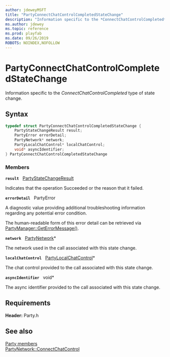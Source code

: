 ```yaml
---
author: jdeweyMSFT
title: "PartyConnectChatControlCompletedStateChange"
description: "Information specific to the *ConnectChatControlCompleted* type of state change."
ms.author: jdewey
ms.topic: reference
ms.prod: playfab
ms.date: 09/26/2019
ROBOTS: NOINDEX,NOFOLLOW
---
```


# PartyConnectChatControlCompletedStateChange  

Information specific to the *ConnectChatControlCompleted* type of state change.  

## Syntax  
  
```cpp
typedef struct PartyConnectChatControlCompletedStateChange {  
    PartyStateChangeResult result;  
    PartyError errorDetail;  
    PartyNetwork* network;  
    PartyLocalChatControl* localChatControl;  
    void* asyncIdentifier;  
} PartyConnectChatControlCompletedStateChange  
```
  
### Members  
  
**`result`** &nbsp; [PartyStateChangeResult](../enums/partystatechangeresult.md)  
  
Indicates that the operation Succeeded or the reason that it failed.
  
**`errorDetail`** &nbsp; PartyError  
  
A diagnostic value providing additional troubleshooting information regarding any potential error condition.
  
The human-readable form of this error detail can be retrieved via [PartyManager::GetErrorMessage()](../classes/PartyManager/methods/partymanager_geterrormessage.md).
  
**`network`** &nbsp; [PartyNetwork](../classes/PartyNetwork/partynetwork.md)*  
  
The network used in the call associated with this state change.
  
**`localChatControl`** &nbsp; [PartyLocalChatControl](../classes/PartyLocalChatControl/partylocalchatcontrol.md)*  
  
The chat control provided to the call associated with this state change.
  
**`asyncIdentifier`** &nbsp; void*  
  
The async identifier provided to the call associated with this state change.
  
  
## Requirements  
  
**Header:** Party.h
  
## See also  
[Party members](../party_members.md)  
[PartyNetwork::ConnectChatControl](../classes/PartyNetwork/methods/partynetwork_connectchatcontrol.md)
  
  
